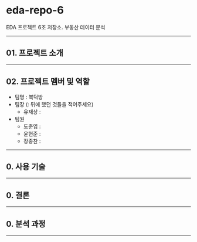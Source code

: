 # eda-repo-6
EDA 프로젝트 6조 저장소. 부동산 데이터 분석

---
## 01. 프로젝트 소개
---
## 02. 프로젝트 멤버 및 역할
* 팀명 : 복덕방
* 팀장 (: 뒤에 했던 것들을 적어주세요)
  * 유재상 :
* 팀원
  * 도준엽 :
  * 윤현준 :
  * 장종찬 :
---
## 0. 사용 기술
---
## 0. 결론
---
## 0. 분석 과정
---
